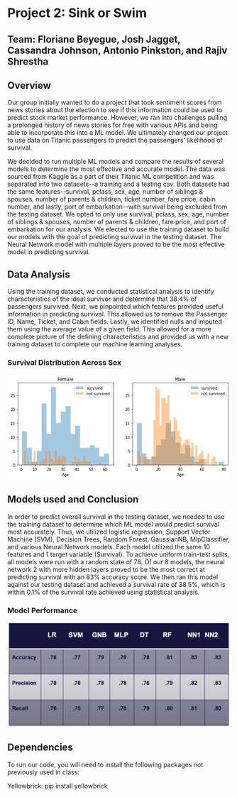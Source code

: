 # Project 2: Sink or Swim

## Team: Floriane Beyegue, Josh Jagget, Cassandra Johnson, Antonio Pinkston, and Rajiv Shrestha 

## Overview 

Our group initially wanted to do a project that took sentiment scores from news stories about the election to see if this information could be used to predict stock market performance. However, we ran into challenges pulling a prolonged history of news stories for free with various APIs and being able to incorporate this into a ML model.  We ultimately changed our project to use data on Titanic passengers to predict the passengers' likelihood of survival.  

We decided to run multiple ML models and compare the results of several models to determine the most effective and accurate model. The data was sourced from Kaggle as a part of their Titanic ML competition and was separated into two datasets--a training and a testing csv. Both datasets had the same features--survival, pclass, sex, age, number of siblings & spouses, number of parents & children, ticket number, fare price, cabin number, and lastly, port of embarkation--with survival being excluded from the testing dataset. We opted to only use survival, pclass, sex, age, number of siblings & spouses, number of parents & children, fare price, and port of embarkation for our analysis. We elected to use the training dataset to build our models with the goal of predicting survival in the testing dataset. The Neural Network model with multiple layers proved to be the most effective model in predicting survival. 

## Data Analysis 
Using the training dataset, we conducted statistical analysis to identify characteristics of the ideal survivor and determine that 38.4% of passengers survived. Next, we pinpointed which features provided useful information in predicting survival. This allowed us to remove the Passenger ID, Name, Ticket, and Cabin fields. Lastly, we identified nulls and imputed them using the average value of a given field. This allowed for a more complete picture of the defining characteristics and provided us with a new training dataset to complete our machine learning analyses.

### Survival Distribution Across Sex
![Sex Survival Distribution](Images/female_male_survival.png)

## Models used and Conclusion 
In order to predict overall survival in the testing dataset, we needed to use the training dataset to determine which ML model would predict survival most accurately. Thus, we utilized logistic regression, Support Vector Machine (SVM), Decision Trees, Random Forest, GaussianNB, MlpClassifier, and various Neural Network models. Each model utilized the same 10 features and 1 target variable (Survival). To achieve uniform train-test splits, all models were run with a random state of 78. Of our 8 models, the neural network 2 with more hidden layers proved to be the most correct at predicting survival with an 83% accuracy score. We then ran this model against our testing dataset and achieved a survival rate of 38.5%, which is within 0.1% of the survival rate achieved using statistical analysis. 

### Model Performance
![Model Performance](Images/accuracy_scores.png)

## Dependencies 

To run our code, you will need to install the following packages not previously used in class: 

Yellowbrick: pip install yellowbrick 

